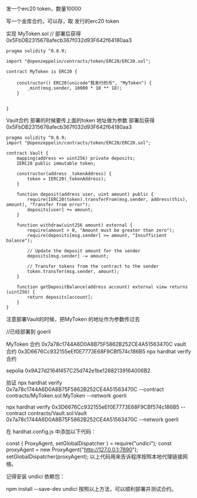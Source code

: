 发一个erc20 token，数量10000

写一个金库合约，可以存，取 发行的erc20 token


实现
MyToken.sol   // 部署后获得   0x5FbDB2315678afecb367f032d93F642f64180aa3
```
pragma solidity ^0.8.9;

import "@openzeppelin/contracts/token/ERC20/ERC20.sol";

contract MyToken is ERC20 {

    constructor() ERC20(unicode"我发行的币", "MyToken") {
        _mint(msg.sender, 10000 * 10 ** 18);
    }


}
```


Vault合约  部署的时候要传上面的token 地址做为参数                  部署后获得  0x5FbDB2315678afecb367f032d93F642f64180aa3
```
pragma solidity ^0.8.9;
import "@openzeppelin/contracts/token/ERC20/ERC20.sol";

contract Vault {
    mapping(address => uint256) private deposits;
    IERC20 public immutable token;

    constructor(address _tokenAddress) {
        token = IERC20(_tokenAddress);
    }

    function deposit(address user, uint amount) public {
        require(IERC20(token).transferFrom(msg.sender, address(this), amount), "Transfer from error");
        deposits[user] += amount;
    }

    function withdraw(uint256 amount) external {
        require(amount > 0, "Amount must be greater than zero");
        require(deposits[msg.sender] >= amount, "Insufficient balance");

        // Update the deposit amount for the sender
        deposits[msg.sender] -= amount;

        // Transfer tokens from the contract to the sender
        token.transfer(msg.sender, amount);
    }

    function getDepositBalance(address account) external view returns (uint256) {
        return deposits[account];
    }
}

```
注意部署Vault的时候，把MyToken 的地址作为参数传过去

//已经部署到
goerli

MyToken 合约
0x7a78c1744A6D0A8B75F5862B252CE4A51563470C
vault 合约
0x3D6676Cc932155eEf0E7773E68F9CBf574c186B5
npx hardhat verify  合约


sepolia
0x9A27d2164f457C25d742e1be12882139164006B2



验证
npx hardhat verify 0x7a78c1744A6D0A8B75F5862B252CE4A51563470C  --contract  contracts/MyToken.sol:MyToken --network goerli 

npx hardhat verify 0x3D6676Cc932155eEf0E7773E68F9CBf574c186B5 --contract  contracts/Vault.sol:Vault 0x7a78c1744A6D0A8B75F5862B252CE4A51563470C --network goerli 


在 hardhat.config.js 中添加以下代码：

const { ProxyAgent, setGlobalDispatcher } = require("undici");
const proxyAgent = new ProxyAgent("http://127.0.0.1:7890");
setGlobalDispatcher(proxyAgent);
以上代码用来告诉程序按照本地代理链接网络。

记得安装 undici 依赖包：

npm install --save-dev undici
按照以上方法，可以顺利部署并测试合约。